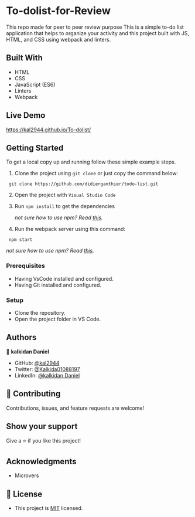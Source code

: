 # To-dolist-for-Review
This repo made for peer to peer review purpose 
This is a simple to-do list application that helps to organize your activity and this project built with JS, HTML, and CSS using webpack and linters.


## Built With

- HTML
- CSS
- JavaScript (ES6)
- Linters
- Webpack


## Live Demo

https://kal2944.github.io/To-dolist/


## Getting Started
To get a local copy up and running follow these simple example steps.
1. Clone the project using `git clone` or just copy the command below:
  ```
   git clone https://github.com/didierganthier/todo-list.git
   ```
2. Open the project with `Visual Studio Code`
3. Run `npm install` to get the dependencies

   *not sure how to use npm? Read [this](https://docs.npmjs.com/downloading-and-installing-node-js-and-npm).*
4. Run the webpack server using this command:
  ```
   npm start
   ```
  *not sure how to use npm? Read [this](https://docs.npmjs.com/downloading-and-installing-node-js-and-npm).*

### Prerequisites
- Having VsCode installed and configured.
- Having Git installed and configured.

### Setup
- Clone the repository.
- Open the project folder in VS Code.


## Authors

👤 **kalkidan Daniel**

- GitHub: [@kal2944](https://github.com/kal2944)
- Twitter: [@Kalkida01088197](https://twitter.com/Kalkida01088197)
- LinkedIn: [@kalkidan Daniel](https://www.linkedin.com/in/kalkidan-daniel-b2a204238/)

## 🤝 Contributing

Contributions, issues, and feature requests are welcome!

## Show your support

Give a ⭐️ if you like this project!

## Acknowledgments

- Microvers

## 📝 License

- This project is [MIT](./LICENSE) licensed.
